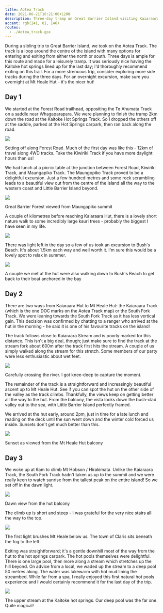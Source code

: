 ```yaml
---
title: Aotea Track
date: 2021-06-21T10:21:00+1200
description: Three-day tramp on Great Barrier Island visiting Kaiaraara Hut, Mt Heale Hut and Kaitoke hot springs
accent: rgb(241, 81, 146)
routes:
  - ./Aotea_track.gpx
---
```


During a sibling trip to Great Barrier Island, we took on the Aotea Track. The track is a loop around the centre of the island with many options for entering and exiting from either the north or south. Three days is ample for this route and made for a leisurely tramp. It was seriously nice having the Kaitoke hot springs lined up for the last day; I'd thoroughly recommend exiting on this trail. For a more strenuous trip, consider exploring more side tracks during the three days. For an overnight excursion, make sure you overnight at Mt Heale Hut - it's the nicer hut!

## Day 1

We started at the Forest Road trailhead, oppositing the Te Ahumata Track on a saddle near Whagaparapara. We were planning to finish the tramp 2km down the road at the Kaitoke Hot Springs Track. So I dropped the others off at the saddle, parked at the Hot Springs carpark, then ran back along the road.

![][trailhead]

<figcaption>Setting off along Forest Road. Much of the first day was like this - 12km of travel along 4WD tracks. Take the Kiwiriki Track if you have more daylight hours than us!</figcaption>

We had lunch at a picnic table at the junction between Forest Road, Kiwiriki Track, and Maungapiko Track. The Maungopiko Track proved to be a delightful excursion. Just a few hundred metres and some rock scrambling leads to a beautiful view out from the centre of the island all the way to the western coast and Little Barrier Island beyond.

![][maungapiko]

<figcaption>Great Barrier Forest viewed from Maungapiko summit</figcaption>

A couple of kilometres before reaching Kaiaraara Hut, there is a lovely short nature walk to some incredibly large kauri trees - probably the biggest I have seen in my life.

![][kauri]

There was light left in the day so a few of us took an excursion to Bush's Beach. It's about 1.5km each way and well worth it. I'm sure this would be a lovely spot to relax in summer.

![][beach]

<figcaption>A couple we met at the hut were also walking down to Bush's Beach to get back to their boat anchored in the bay</figcaption>

## Day 2

There are two ways from Kaiaraara Hut to Mt Heale Hut: the Kaiaraara Track (which is the one DOC marks on the Aotea Track map) or the South Fork Track. We were leaning towards the South Fork Track as it has less vertical gain. This decision was confirmed by chatting to a ranger who arrived at the hut in the morning - he said it is one of his favourite tracks on the island!

The track follows close to Kaiaraara Stream and is poorly marked for this distance. This isn't a big deal, though; just make sure to find the track at the stream fork about 600m after the track first hits the stream. A couple of us simply walked along the stream for this stretch. Some members of our party were less enthusiastic about wet feet.

![][crossing]

<figcaption>Carefully crossing the river. I got knee-deep to capture the moment.</figcaption>

The remainder of the track is a straightforward and increasingly beautiful ascent up to Mt Heale Hut. See if you can spot the hut on the other side of the valley as the track climbs. Thankfully, the views keep on getting better all the way to the hut. From the balcony, the vista looks down the bush-clad valley out to the sea, with Little Barrier Island perfectly framed.

We arrived at the hut early, around 2pm, just in time for a late lunch and reading on the deck until the sun went down and the winter cold forced us inside. Sunsets don't get much better than this.

![][sunset]

<figcaption>Sunset as viewed from the Mt Heale Hut balcony</figcaption>

## Day 3

We woke up at 6am to climb Mt Hobson / Hirakimata. Unlike the Kaiaraara Track, the South Fork Track hadn't taken us up to the summit and we were really keen to watch sunrise from the tallest peak on the entire island! So we set off in the dawn light.

![][dawn-hut]

<figcaption>Dawn view from the hut balcony</figcaption>

The climb up is short and steep - I was grateful for the very nice stairs all the way to the top.

![][dawn-hobson]

<figcaption>The first light brushes Mt Heale below us. The town of Claris sits beneath the fog to the left.</figcaption>

Exiting was straightforward; it's a gentle downhill most of the way from the hut to the hot springs carpark. The hot pools themselves were delightful. There is one large pool, then more along a stream which stretches up the hill beyond. On advice from a local, we waded up the stream to a deep pool 50 metres along. The water was lukewarm with hot mud lining the streambed. While far from a spa, I really enjoyed this first natural hot pools experience and I would certainly recommend it for the last day of the trip.

![][hotpools]

<figcaption>The upper stream at the Kaitoke hot springs. Our deep pool was the far one. Quite magical!</figcaption>

[trailhead]: ./DSC07960.jpg
[maungapiko]: ./DSC07974.jpg
[kauri]: ./DSC07983.jpg
[beach]: ./PXL_20210621_042420032.MP.jpg
[crossing]: ./DSC07996.jpg
[sunset]: ./DSC08049.jpg
[dawn-hut]: ./DSC08064.jpg
[dawn-hobson]: ./DSC08070.jpg
[hotpools]: ./DSC08152.jpg
